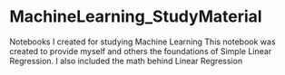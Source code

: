 # MachineLearning_StudyMaterial
Notebooks I created for studying Machine Learning
This notebook was created to provide myself and others the foundations of
Simple Linear Regression. I also included the math behind Linear Regression
